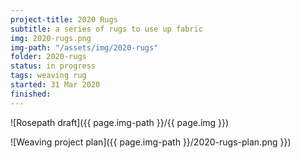 ```yaml
---
project-title: 2020 Rugs
subtitle: a series of rugs to use up fabric
img: 2020-rugs.png
img-path: "/assets/img/2020-rugs"
folder: 2020-rugs
status: in progress
tags: weaving rug
started: 31 Mar 2020
finished: 
---
```


![Rosepath draft]({{ page.img-path }}/{{ page.img }})

![Weaving project plan]({{ page.img-path }}/2020-rugs-plan.png }})